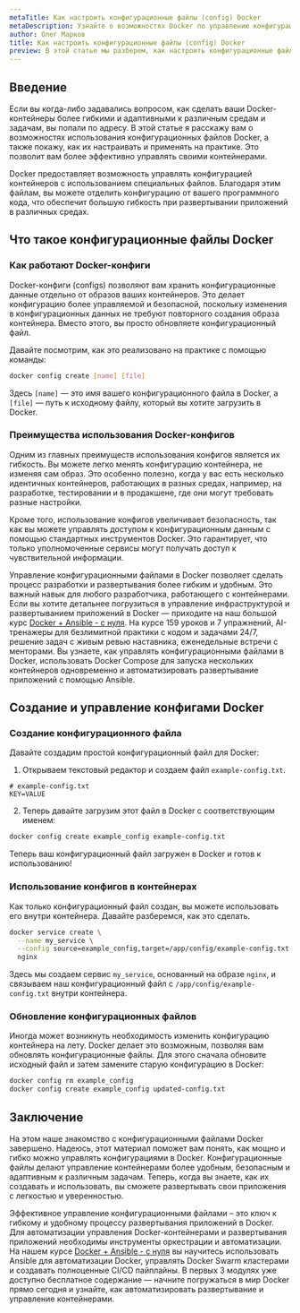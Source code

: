 ```yaml
---
metaTitle: Как настроить конфигурационные файлы (config) Docker
metaDescription: Узнайте о возможностях Docker по управлению конфигурационными файлами- настройте и используйте конфиги для контейнеров, чтобы сделать ваш процесс разработки и развертывания более гибким и удобным
author: Олег Марков
title: Как настроить конфигурационные файлы (config) Docker
preview: В этой статье мы разберем, как настроить конфигурационные файлы Docker- научимся применять их на практике для более эффективного управления контейнерами и повышенной гибкости в работе
---
```


## Введение

Если вы когда-либо задавались вопросом, как сделать ваши Docker-контейнеры более гибкими и адаптивными к различным средам и задачам, вы попали по адресу. В этой статье я расскажу вам о возможностях использования конфигурационных файлов Docker, а также покажу, как их настраивать и применять на практике. Это позволит вам более эффективно управлять своими контейнерами.

Docker предоставляет возможность управлять конфигурацией контейнеров с использованием специальных файлов. Благодаря этим файлам, вы можете отделить конфигурацию от вашего программного кода, что обеспечит большую гибкость при развертывании приложений в различных средах.

## Что такое конфигурационные файлы Docker

### Как работают Docker-конфиги

Docker-конфиги (configs) позволяют вам хранить конфигурационные данные отдельно от образов ваших контейнеров. Это делает конфигурацию более управляемой и безопасной, поскольку изменения в конфигурационных данных не требуют повторного создания образа контейнера. Вместо этого, вы просто обновляете конфигурационный файл.

Давайте посмотрим, как это реализовано на практике с помощью команды:

```bash
docker config create [name] [file]
```

Здесь `[name]` — это имя вашего конфигурационного файла в Docker, а `[file]` — путь к исходному файлу, который вы хотите загрузить в Docker.

### Преимущества использования Docker-конфигов

Одним из главных преимуществ использования конфигов является их гибкость. Вы можете легко менять конфигурацию контейнера, не изменяя сам образ. Это особенно полезно, когда у вас есть несколько идентичных контейнеров, работающих в разных средах, например, на разработке, тестировании и в продакшене, где они могут требовать разные настройки.

Кроме того, использование конфигов увеличивает безопасность, так как вы можете управлять доступом к конфигурационным данным с помощью стандартных инструментов Docker. Это гарантирует, что только уполномоченные сервисы могут получать доступ к чувствительной информации.

Управление конфигурационными файлами в Docker позволяет сделать процесс разработки и развертывания более гибким и удобным. Это важный навык для любого разработчика, работающего с контейнерами. Если вы хотите детальнее погрузиться в управление инфраструктурой и развертыванием приложений в Docker — приходите на наш большой курс [Docker + Ansible - с нуля](https://purpleschool.ru/course/docker). На курсе 159 уроков и 7 упражнений, AI-тренажеры для безлимитной практики с кодом и задачами 24/7, решение задач с живым ревью наставника, еженедельные встречи с менторами. Вы узнаете, как управлять конфигурационными файлами в Docker, использовать Docker Compose для запуска нескольких контейнеров одновременно и автоматизировать развертывание приложений с помощью Ansible.

## Создание и управление конфигами Docker

### Создание конфигурационного файла

Давайте создадим простой конфигурационный файл для Docker:

1. Открываем текстовый редактор и создаем файл `example-config.txt`.

```plaintext
# example-config.txt
KEY=VALUE
```

2. Теперь давайте загрузим этот файл в Docker с соответствующим именем:

```bash
docker config create example_config example-config.txt
```

Теперь ваш конфигурационный файл загружен в Docker и готов к использованию!

### Использование конфигов в контейнерах

Как только конфигурационный файл создан, вы можете использовать его внутри контейнера. Давайте разберемся, как это сделать.

```bash
docker service create \
  --name my_service \
  --config source=example_config,target=/app/config/example-config.txt \
  nginx
```

Здесь мы создаем сервис `my_service`, основанный на образе `nginx`, и связываем наш конфигурационный файл с `/app/config/example-config.txt` внутри контейнера.

### Обновление конфигурационных файлов

Иногда может возникнуть необходимость изменить конфигурацию контейнера на лету. Docker делает это возможным, позволяя вам обновлять конфигурационные файлы. Для этого сначала обновите исходный файл и затем замените старую конфигурацию в Docker:

```bash
docker config rm example_config
docker config create example_config updated-config.txt
```

## Заключение

На этом наше знакомство с конфигурационными файлами Docker завершено. Надеюсь, этот материал поможет вам понять, как мощно и гибко можно управлять конфигурациями в Docker. Конфигурационные файлы делают управление контейнерами более удобным, безопасным и адаптивным к различным задачам. Теперь, когда вы знаете, как их создавать и использовать, вы сможете развертывать свои приложения с легкостью и уверенностью. 

Эффективное управление конфигурационными файлами – это ключ к гибкому и удобному процессу развертывания приложений в Docker. Для автоматизации управления Docker-контейнерами и развертывания приложений необходимы инструменты оркестрации и автоматизации. На нашем курсе [Docker + Ansible - с нуля](https://purpleschool.ru/course/docker) вы научитесь использовать Ansible для автоматизации Docker, управлять Docker Swarm кластерами и создавать полноценные CI/CD пайплайны. В первых 3 модулях уже доступно бесплатное содержание — начните погружаться в мир Docker прямо сегодня и узнайте, как автоматизировать развертывание и управление контейнерами.
